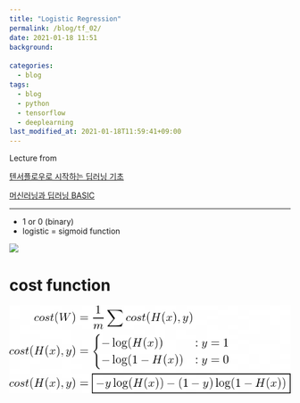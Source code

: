 ```yaml
---
title: "Logistic Regression"
permalink: /blog/tf_02/
date: 2021-01-18 11:51
background:

categories:
  - blog
tags:
  - blog
  - python
  - tensorflow
  - deeplearning
last_modified_at: 2021-01-18T11:59:41+09:00
---
```


Lecture from 

[텐서플로우로 시작하는 딥러닝 기초](https://www.boostcourse.org/ai212)

[머신러닝과 딥러닝 BASIC](https://www.boostcourse.org/others26)

---

- 1 or 0 (binary)
- logistic = sigmoid function

<img src="https://render.githubusercontent.com/render/math?math=g(z)=\frac1{1+e^{-z}}">

# cost function

![eq_log_cost.png](assets/images/posts/2021-01-18/eq_log_cost.png)